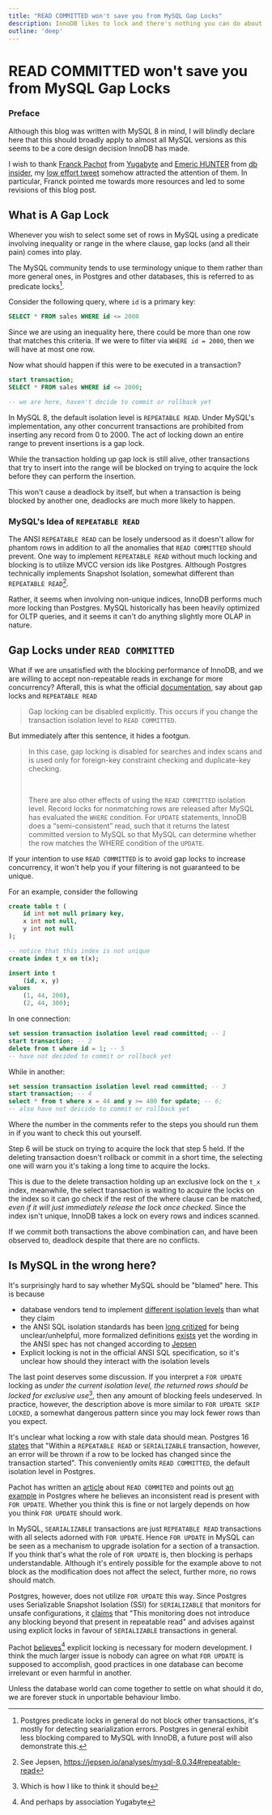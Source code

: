 ```yaml
---
title: "READ COMMITTED won't save you from MySQL Gap Locks"
description: InnoDB likes to lock and there's nothing you can do about that.
outline: 'deep'
---
```


# READ COMMITTED won't save you from MySQL Gap Locks

### Preface

Although this blog was written with MySQL 8 in mind, I will blindly declare here that this should
broadly apply to almost all MySQL versions as this seems to be a core design decision InnoDB has
made.

I wish to thank [Franck Pachot](https://twitter.com/FranckPachot) from
[Yugabyte](https://www.yugabyte.com/) and [Emeric
HUNTER](https://twitter.com/EmericHUNT3R) from [db insider](https://db-insider.com), my
[low effort tweet](https://x.com/IntrnlCmplrErr/status/1799236750981599661)
somehow attracted the attention of them. In particular, Franck pointed me
towards more resources and led to some revisions of this blog post.

## What is A Gap Lock
Whenever you wish to select some set of rows in MySQL using a predicate involving inequality or
range in the where clause, gap locks (and all their pain) comes into play.

The MySQL community tends to use terminology unique to them rather than more general ones, in
Postgres and other databases, this is referred to as predicate locks[^1].

Consider the following query, where `id` is a primary key:
```sql
SELECT * FROM sales WHERE id <= 2000
```
Since we are using an inequality here, there could be more than one row that matches this criteria.
If we were to filter via `WHERE id = 2000`, then we will have at most one row.

Now what should happen if this were to be executed in a transaction?
```sql
start transaction;
SELECT * FROM sales WHERE id <= 2000;

-- we are here, haven't decide to commit or rollback yet
```
In MySQL 8, the default isolation level is `REPEATABLE READ`. Under MySQL's implementation, any other
concurrent transactions are prohibited from inserting any record from 0 to 2000. The act of locking
down an entire range to prevent insertions is a gap lock.

While the transaction holding up gap lock is still alive, other transactions that try to insert
into the range will be blocked on trying to acquire the lock before they can perform the insertion.

This won't cause a deadlock by itself, but when a transaction is being blocked by another one,
deadlocks are much more likely to happen.

### MySQL's Idea of `REPEATABLE READ`
The ANSI `REPEATABLE READ` can be losely undersood as it doesn't allow for phantom rows in addition
to all the anomalies that `READ COMMITTED` should prevent. One way to implement `REPEATABLE READ`
without much locking and blocking is to utilize MVCC version ids like Postgres. Although Postgres
technically implements Snapshot Isolation, somewhat different than `REPEATABLE READ`[^4].

Rather, it seems when involving non-unique indices, InnoDB performs much more locking than Postgres.
MySQL historically has been heavily optimized for OLTP queries, and it seems it can't do anything
slightly more OLAP in nature.

## Gap Locks under `READ COMMITTED`
What if we are unsatisfied with the blocking performance of InnoDB, and we are
willing to accept non-repeatable reads in exchange for more concurrency?
Afterall, this is what the official
[documentation](https://dev.mysql.com/doc/refman/8.0/en/innodb-locking.html),
say about gap locks and `REPEATABLE READ`

> Gap locking can be disabled explicitly. This occurs if you change the transaction isolation level
> to `READ COMMITTED`.

But immediately after this sentence, it hides a footgun.

> <p>
> In this case, gap locking is disabled for searches and index scans and is used only for
> foreign-key constraint checking and duplicate-key checking.
> </p>
> <br>
> <p>
> There are also other effects of using the <code>READ COMMITTED</code>
> isolation level. Record locks for nonmatching rows are released after MySQL
> has evaluated the <code>WHERE</code> condition. For <code>UPDATE</code>
> statements, InnoDB does a “semi-consistent” read, such that it returns the
> latest committed version to MySQL so that MySQL can determine whether the row
> matches the WHERE condition of the <code>UPDATE</code>.
> </p>

If your intention to use `READ COMMITTED` is to avoid gap locks to increase concurrency, it won't
help you if your filtering is not guaranteed to be unique.

For an example, consider the following
```sql
create table t (
    id int not null primary key,
    x int not null,
    y int not null
);

-- notice that this index is not unique
create index t_x on t(x);

insert into t
    (id, x, y)
values
    (1, 44, 200),
    (2, 44, 300);
```

In one connection:
```sql
set session transaction isolation level read committed; -- 1
start transaction; -- 2
delete from t where id = 1; -- 5
-- have not decided to commit or rollback yet
```

While in another:
```sql
set session transaction isolation level read committed; -- 3
start transaction; -- 4
select * from t where x = 44 and y >= 400 for update; -- 6;
-- also have not deicide to commit or rollback yet
```
Where the number in the comments refer to the steps you should run them in if you want to check this
out yourself.

Step 6 will be stuck on trying to acquire the lock that step 5 held. If the deleting transaction
doesn't rollback or commit in a short time, the selecting one will warn you it's taking a long
time to acquire the locks.

This is due to the delete transaction holding up an exclusive lock on the `t_x` index, meanwhile,
the select transaction is waiting to acquire the locks on the index so it can go check if the rest
of the where clause can be matched, _even if it will just immediately release the lock once
checked_. Since the index isn't unique, InnoDB takes a lock on every rows and indices scanned.

If we commit both transactions the above combination can, and have been observed to, deadlock
despite that there are no conflicts.

## Is MySQL in the wrong here?
It's surprisingly hard to say whether MySQL should be "blamed" here. This is because 

- database vendors tend to implement [different isolation
levels](https://github.com/ept/hermitage) than what they claim
- the ANSI SQL isolation standards has been [long
critized](https://www.microsoft.com/en-us/research/wp-content/uploads/2016/02/tr-95-51.pdf) for
being unclear/unhelpful, more formalized definitions
[exists](https://www.pmg.csail.mit.edu/papers/icde00.pdf) yet the wording in the ANSI spec has not
changed according to
[Jepsen](https://jepsen.io/analyses/mysql-8.0.34#ansi-sql-isolation-is-bad-actually)
- Explicit locking is not in the official ANSI SQL specification, so it's unclear how should they
interact with the isolation levels

The last point deserves some discussion. If you interpret a `FOR UPDATE` locking as _under the
current isolation level, the returned rows should be locked for exclusive use_[^2], then any amount
of blocking feels undeserved. In practice, however, the description above is more similar to `FOR
UPDATE SKIP LOCKED`, a somewhat dangerous pattern since you may lock fewer rows than you expect.

It's unclear what locking a row with stale data should mean. Postgres 16
[states](https://www.postgresql.org/docs/16/explicit-locking.html#LOCKING-ROWS) that "Within a
`REPEATABLE READ` or `SERIALIZABLE` transaction, however, an error will be thrown if a row to be
locked has changed since the transaction started". This conveniently omits `READ COMMITTED`, the
default isolation level in Postgres.

Pachot has written an
[article](https://dev.to/franckpachot/isolation-levels-part-ix-read-committed-3lll) about `READ
COMMITED` and points out [an example](https://dev.to/franckpachot/comment/2bp8n) in Postgres where
he believes an inconsistent read is present with `FOR UPDATE`. Whether you think this is fine or not
largely depends on how you think `FOR UPDATE` should work.

In MySQL, `SEARIALIZABLE` transactions are just `REPEATABLE READ` transactions with all selects
adorned with `FOR UPDATE`. Hence `FOR UPDATE` in MySQL can be seen as a mechanism to upgrade
isolation for a section of a transaction. If you think that's what the role of `FOR UPDATE` is, then
blocking is perhaps understandable. Although it's entirely possible for the example above to not
block as the modification does not affect the select, further more, no rows should match.

Postgres, however, does not utilize `FOR UPDATE` this way. Since Postgres uses Serializable Snapshot
Isolation (SSI) for `SERIALIZABLE` that monitors for unsafe configurations, it
[claims](https://www.postgresql.org/docs/current/transaction-iso.html#XACT-SERIALIZABLE) that "This
monitoring does not introduce any blocking beyond that present in repeatable read" and advises
against using explicit locks in favour of `SERIALIZABLE` transactions in general.

Pachot
[believes](https://dev.to/yugabyte/isolation-levels-part-xiii-explicit-locking-with-select-for-update-intention-4na3)[^3]
explicit locking is necessary for modern development. I think the much larger issue is nobody can
agree on what `FOR UPDATE` is supposed to accomplish, good practices in one database can become
irrelevant or even harmful in another.

Unless the database world can come together to settle on what should it do, we are forever stuck in
unportable behaviour limbo.

[^1]:   Postgres predicate locks in general do not block other transactions, it's mostly for
        detecting searialization errors. Postgres in general exhibit less blocking compared to MySQL
        with InnoDB, a future post will also demonstrate this.
[^2]:   Which is how I like to think it should be
[^3]:   And perhaps by association Yugabyte
[^4]:   See Jepsen, https://jepsen.io/analyses/mysql-8.0.34#repeatable-read
